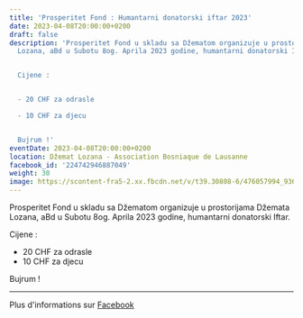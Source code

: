 ```yaml
---
title: 'Prosperitet Fond : Humantarni donatorski iftar 2023'
date: 2023-04-08T20:00:00+0200
draft: false
description: 'Prosperitet Fond u skladu sa Džematom organizuje u prostorijama Džemata
  Lozana, aBd u Subotu 8og. Aprila 2023 godine, humantarni donatorski Iftar.


  Cijene :


  - 20 CHF za odrasle

  - 10 CHF za djecu


  Bujrum !'
eventDate: 2023-04-08T20:00:00+0200
location: Džemat Lozana - Association Bosniaque de Lausanne
facebook_id: '224742946887049'
weight: 30
image: https://scontent-fra5-2.xx.fbcdn.net/v/t39.30808-6/476057994_936635281930405_1135964331823661885_n.jpg?_nc_cat=106&ccb=1-7&_nc_sid=9e60e4&_nc_ohc=ZzMBYMY0L7QQ7kNvwEDgDIi&_nc_oc=Adkyl9phjQzNzJnWzA5Fj2JNkQiEm8UjPeoPQQ8kPsybS_9ChASPd5QCbzuENtYBZX0&_nc_zt=23&_nc_ht=scontent-fra5-2.xx&edm=ABTKTjYEAAAA&_nc_gid=r5uuwwDPuSUtykq09lUSbA&_nc_tpa=Q5bMBQH9jHsQvEy3q0D7HwMxZH1d0-RWxOKdEbF8E2gFEyVnr0Z0kUnnhjjCRJqJcx-kyQTRCaRbIHb2CA&oh=00_AffGr8ALq4I9yJQbG3XS_hdXL3FbbDhdj44tsHGhKzPQcA&oe=690B517D
---
```


Prosperitet Fond u skladu sa Džematom organizuje u prostorijama Džemata Lozana, aBd u Subotu 8og. Aprila 2023 godine, humantarni donatorski Iftar.

Cijene :

- 20 CHF za odrasle
- 10 CHF za djecu

Bujrum !

---

Plus d'informations sur [Facebook](https://facebook.com/events/224742946887049)